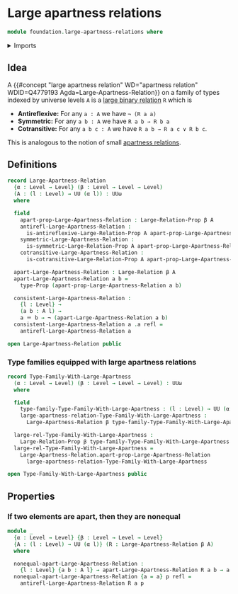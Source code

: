 # Large apartness relations

```agda
module foundation.large-apartness-relations where
```

<details><summary>Imports</summary>

```agda
open import foundation.identity-types
open import foundation.large-binary-relations
open import foundation.negated-equality
open import foundation.negation
open import foundation.propositions
open import foundation.universe-levels
```

</details>

## Idea

A
{{#concept "large apartness relation" WD="apartness relation" WDID=Q4779193 Agda=Large-Apartness-Relation}}
on a family of types indexed by universe levels `A` is a
[large binary relation](foundation.large-binary-relations.md) `R` which is

- **Antireflexive:** For any `a : A` we have `¬ (R a a)`
- **Symmetric:** For any `a b : A` we have `R a b → R b a`
- **Cotransitive:** For any `a b c : A` we have `R a b → R a c ∨ R b c`.

This is analogous to the notion of small
[apartness relations](foundation.apartness-relations.md).

## Definitions

```agda
record Large-Apartness-Relation
  {α : Level → Level} (β : Level → Level → Level)
  (A : (l : Level) → UU (α l)) : UUω
  where

  field
    apart-prop-Large-Apartness-Relation : Large-Relation-Prop β A
    antirefl-Large-Apartness-Relation :
      is-antireflexive-Large-Relation-Prop A apart-prop-Large-Apartness-Relation
    symmetric-Large-Apartness-Relation :
      is-symmetric-Large-Relation-Prop A apart-prop-Large-Apartness-Relation
    cotransitive-Large-Apartness-Relation :
      is-cotransitive-Large-Relation-Prop A apart-prop-Large-Apartness-Relation

  apart-Large-Apartness-Relation : Large-Relation β A
  apart-Large-Apartness-Relation a b =
    type-Prop (apart-prop-Large-Apartness-Relation a b)

  consistent-Large-Apartness-Relation :
    {l : Level} →
    (a b : A l) →
    a ＝ b → ¬ (apart-Large-Apartness-Relation a b)
  consistent-Large-Apartness-Relation a .a refl =
    antirefl-Large-Apartness-Relation a

open Large-Apartness-Relation public
```

### Type families equipped with large apartness relations

```agda
record Type-Family-With-Large-Apartness
  (α : Level → Level) (β : Level → Level → Level) : UUω
  where

  field
    type-family-Type-Family-With-Large-Apartness : (l : Level) → UU (α l)
    large-apartness-relation-Type-Family-With-Large-Apartness :
      Large-Apartness-Relation β type-family-Type-Family-With-Large-Apartness

  large-rel-Type-Family-With-Large-Apartness :
    Large-Relation-Prop β type-family-Type-Family-With-Large-Apartness
  large-rel-Type-Family-With-Large-Apartness =
    Large-Apartness-Relation.apart-prop-Large-Apartness-Relation
      large-apartness-relation-Type-Family-With-Large-Apartness

open Type-Family-With-Large-Apartness public
```

## Properties

### If two elements are apart, then they are nonequal

```agda
module _
  {α : Level → Level} {β : Level → Level → Level}
  {A : (l : Level) → UU (α l)} (R : Large-Apartness-Relation β A)
  where

  nonequal-apart-Large-Apartness-Relation :
    {l : Level} {a b : A l} → apart-Large-Apartness-Relation R a b → a ≠ b
  nonequal-apart-Large-Apartness-Relation {a = a} p refl =
    antirefl-Large-Apartness-Relation R a p
```
